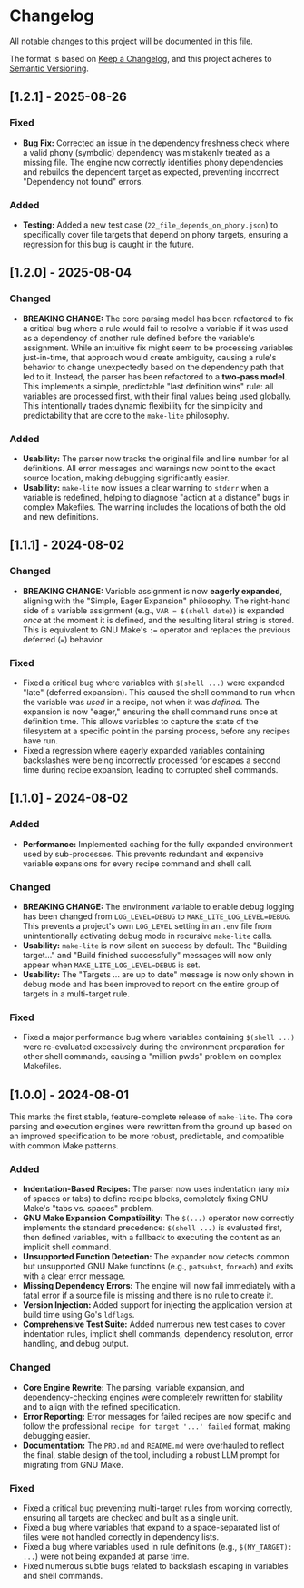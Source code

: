 # Changelog

All notable changes to this project will be documented in this file.

The format is based on [Keep a Changelog](https://keepachangelog.com/en/1.0.0/),
and this project adheres to [Semantic Versioning](https://semver.org/spec/v2.0.0.html).

## [1.2.1] - 2025-08-26

### Fixed

-   **Bug Fix:** Corrected an issue in the dependency freshness check where a valid phony (symbolic) dependency was mistakenly treated as a missing file. The engine now correctly identifies phony dependencies and rebuilds the dependent target as expected, preventing incorrect "Dependency not found" errors.

### Added

-   **Testing:** Added a new test case (`22_file_depends_on_phony.json`) to specifically cover file targets that depend on phony targets, ensuring a regression for this bug is caught in the future.

## [1.2.0] - 2025-08-04

### Changed

-   **BREAKING CHANGE:** The core parsing model has been refactored to fix a critical bug where a rule would fail to resolve a variable if it was used as a dependency of another rule defined before the variable's assignment. While an intuitive fix might seem to be processing variables just-in-time, that approach would create ambiguity, causing a rule's behavior to change unexpectedly based on the dependency path that led to it. Instead, the parser has been refactored to a **two-pass model**. This implements a simple, predictable "last definition wins" rule: all variables are processed first, with their final values being used globally. This intentionally trades dynamic flexibility for the simplicity and predictability that are core to the `make-lite` philosophy.

### Added

-   **Usability:** The parser now tracks the original file and line number for all definitions. All error messages and warnings now point to the exact source location, making debugging significantly easier.
-   **Usability:** `make-lite` now issues a clear warning to `stderr` when a variable is redefined, helping to diagnose "action at a distance" bugs in complex Makefiles. The warning includes the locations of both the old and new definitions.

## [1.1.1] - 2024-08-02

### Changed

-   **BREAKING CHANGE:** Variable assignment is now **eagerly expanded**, aligning with the "Simple, Eager Expansion" philosophy. The right-hand side of a variable assignment (e.g., `VAR = $(shell date)`) is expanded *once* at the moment it is defined, and the resulting literal string is stored. This is equivalent to GNU Make's `:=` operator and replaces the previous deferred (`=`) behavior.

### Fixed

-   Fixed a critical bug where variables with `$(shell ...)` were expanded "late" (deferred expansion). This caused the shell command to run when the variable was *used* in a recipe, not when it was *defined*. The expansion is now "eager," ensuring the shell command runs once at definition time. This allows variables to capture the state of the filesystem at a specific point in the parsing process, before any recipes have run.
-   Fixed a regression where eagerly expanded variables containing backslashes were being incorrectly processed for escapes a second time during recipe expansion, leading to corrupted shell commands.

## [1.1.0] - 2024-08-02

### Added

-   **Performance:** Implemented caching for the fully expanded environment used by sub-processes. This prevents redundant and expensive variable expansions for every recipe command and shell call.

### Changed

-   **BREAKING CHANGE:** The environment variable to enable debug logging has been changed from `LOG_LEVEL=DEBUG` to `MAKE_LITE_LOG_LEVEL=DEBUG`. This prevents a project's own `LOG_LEVEL` setting in an `.env` file from unintentionally activating debug mode in recursive `make-lite` calls.
-   **Usability:** `make-lite` is now silent on success by default. The "Building target..." and "Build finished successfully" messages will now only appear when `MAKE_LITE_LOG_LEVEL=DEBUG` is set.
-   **Usability:** The "Targets ... are up to date" message is now only shown in debug mode and has been improved to report on the entire group of targets in a multi-target rule.

### Fixed

-   Fixed a major performance bug where variables containing `$(shell ...)` were re-evaluated excessively during the environment preparation for other shell commands, causing a "million pwds" problem on complex Makefiles.

## [1.0.0] - 2024-08-01

This marks the first stable, feature-complete release of `make-lite`. The core parsing and execution engines were rewritten from the ground up based on an improved specification to be more robust, predictable, and compatible with common Make patterns.

### Added

-   **Indentation-Based Recipes:** The parser now uses indentation (any mix of spaces or tabs) to define recipe blocks, completely fixing GNU Make's "tabs vs. spaces" problem.
-   **GNU Make Expansion Compatibility:** The `$(...)` operator now correctly implements the standard precedence: `$(shell ...)` is evaluated first, then defined variables, with a fallback to executing the content as an implicit shell command.
-   **Unsupported Function Detection:** The expander now detects common but unsupported GNU Make functions (e.g., `patsubst`, `foreach`) and exits with a clear error message.
-   **Missing Dependency Errors:** The engine will now fail immediately with a fatal error if a source file is missing and there is no rule to create it.
-   **Version Injection:** Added support for injecting the application version at build time using Go's `ldflags`.
-   **Comprehensive Test Suite:** Added numerous new test cases to cover indentation rules, implicit shell commands, dependency resolution, error handling, and debug output.

### Changed

-   **Core Engine Rewrite:** The parsing, variable expansion, and dependency-checking engines were completely rewritten for stability and to align with the refined specification.
-   **Error Reporting:** Error messages for failed recipes are now specific and follow the professional `recipe for target '...' failed` format, making debugging easier.
-   **Documentation:** The `PRD.md` and `README.md` were overhauled to reflect the final, stable design of the tool, including a robust LLM prompt for migrating from GNU Make.

### Fixed

-   Fixed a critical bug preventing multi-target rules from working correctly, ensuring all targets are checked and built as a single unit.
-   Fixed a bug where variables that expand to a space-separated list of files were not handled correctly in dependency lists.
-   Fixed a bug where variables used in rule definitions (e.g., `$(MY_TARGET): ...`) were not being expanded at parse time.
-   Fixed numerous subtle bugs related to backslash escaping in variables and shell commands.
